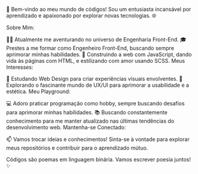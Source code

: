 🚀 Bem-vindo ao meu mundo de códigos! Sou um entusiasta incansável por aprendizado e apaixonado por explorar novas tecnologias. 🌐

Sobre Mim:

👨‍💻 Atualmente me aventurando no universo de Engenharia Front-End.
🎓 Prestes a me formar como Engenheiro Front-End, buscando sempre aprimorar minhas habilidades.
🚧 Construindo a web com JavaScript, dando vida às páginas com HTML, e estilizando com amor usando SCSS.
Meus Interesses:

🌈 Estudando Web Design para criar experiências visuais envolventes.
🎨 Explorando o fascinante mundo de UX/UI para aprimorar a usabilidade e a estética.
Meu Playground:

💻 Adoro praticar programação como hobby, sempre buscando desafios para aprimorar minhas habilidades.
📚 Buscando constantemente conhecimento para me manter atualizado nas últimas tendências do desenvolvimento web.
Mantenha-se Conectado:

📫 Vamos trocar ideias e conhecimentos! Sinta-se à vontade para explorar meus repositórios e contribuir para o aprendizado mútuo.

Códigos são poemas em linguagem binária. Vamos escrever poesia juntos! ✨
